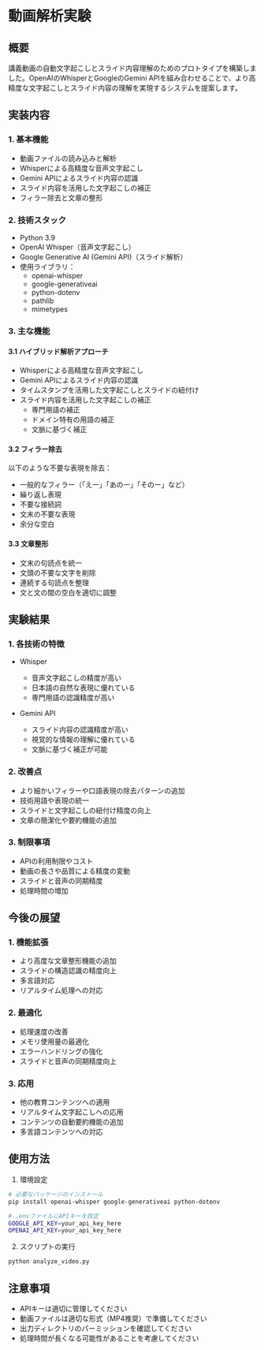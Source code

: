 # 動画解析実験

## 概要
講義動画の自動文字起こしとスライド内容理解のためのプロトタイプを構築しました。OpenAIのWhisperとGoogleのGemini APIを組み合わせることで、より高精度な文字起こしとスライド内容の理解を実現するシステムを提案します。

## 実装内容

### 1. 基本機能
- 動画ファイルの読み込みと解析
- Whisperによる高精度な音声文字起こし
- Gemini APIによるスライド内容の認識
- スライド内容を活用した文字起こしの補正
- フィラー除去と文章の整形

### 2. 技術スタック
- Python 3.9
- OpenAI Whisper（音声文字起こし）
- Google Generative AI (Gemini API)（スライド解析）
- 使用ライブラリ：
  - openai-whisper
  - google-generativeai
  - python-dotenv
  - pathlib
  - mimetypes

### 3. 主な機能

#### 3.1 ハイブリッド解析アプローチ
- Whisperによる高精度な音声文字起こし
- Gemini APIによるスライド内容の認識
- タイムスタンプを活用した文字起こしとスライドの紐付け
- スライド内容を活用した文字起こしの補正
  - 専門用語の補正
  - ドメイン特有の用語の補正
  - 文脈に基づく補正

#### 3.2 フィラー除去
以下のような不要な表現を除去：
- 一般的なフィラー（「えー」「あのー」「そのー」など）
- 繰り返し表現
- 不要な接続詞
- 文末の不要な表現
- 余分な空白

#### 3.3 文章整形
- 文末の句読点を統一
- 文頭の不要な文字を削除
- 連続する句読点を整理
- 文と文の間の空白を適切に調整

## 実験結果

### 1. 各技術の特徴
- Whisper
  - 音声文字起こしの精度が高い
  - 日本語の自然な表現に優れている
  - 専門用語の認識精度が高い

- Gemini API
  - スライド内容の認識精度が高い
  - 視覚的な情報の理解に優れている
  - 文脈に基づく補正が可能

### 2. 改善点
- より細かいフィラーや口語表現の除去パターンの追加
- 技術用語や表現の統一
- スライドと文字起こしの紐付け精度の向上
- 文章の簡潔化や要約機能の追加

### 3. 制限事項
- APIの利用制限やコスト
- 動画の長さや品質による精度の変動
- スライドと音声の同期精度
- 処理時間の増加

## 今後の展望

### 1. 機能拡張
- より高度な文章整形機能の追加
- スライドの構造認識の精度向上
- 多言語対応
- リアルタイム処理への対応

### 2. 最適化
- 処理速度の改善
- メモリ使用量の最適化
- エラーハンドリングの強化
- スライドと音声の同期精度向上

### 3. 応用
- 他の教育コンテンツへの適用
- リアルタイム文字起こしへの応用
- コンテンツの自動要約機能の追加
- 多言語コンテンツへの対応

## 使用方法

1. 環境設定
```bash
# 必要なパッケージのインストール
pip install openai-whisper google-generativeai python-dotenv

# .envファイルにAPIキーを設定
GOOGLE_API_KEY=your_api_key_here
OPENAI_API_KEY=your_api_key_here
```

2. スクリプトの実行
```bash
python analyze_video.py
```

## 注意事項
- APIキーは適切に管理してください
- 動画ファイルは適切な形式（MP4推奨）で準備してください
- 出力ディレクトリのパーミッションを確認してください
- 処理時間が長くなる可能性があることを考慮してください
